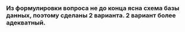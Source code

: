 ### Из формулировки вопроса не до конца ясна схема базы данных, поэтому сделаны 2 варианта. 2 вариант более адекватный.
